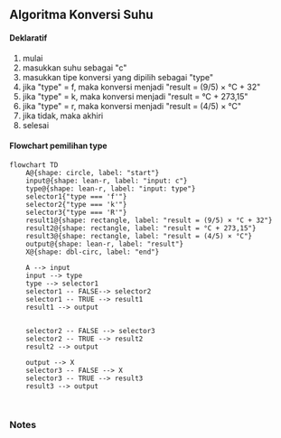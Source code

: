 ## Algoritma Konversi Suhu 

#### Deklaratif

1. mulai
1. masukkan suhu sebagai "c"
1. masukkan tipe konversi yang dipilih sebagai "type"
1. jika "type" = f, maka konversi menjadi "result = (9/5) × °C + 32"
1. jika "type" = k, maka konversi menjadi "result = °C + 273,15"
1. jika "type" = r, maka konversi menjadi "result = (4/5) × °C"
1. jika tidak, maka akhiri
1. selesai

#### Flowchart pemilihan type

```mermaid
flowchart TD
    A@{shape: circle, label: "start"}
    input@{shape: lean-r, label: "input: c"}
    type@{shape: lean-r, label: "input: type"}
    selector1{"type === 'f'"} 
    selector2{"type === 'k'"} 
    selector3{"type === 'R'"}
    result1@{shape: rectangle, label: "result = (9/5) × °C + 32"}
    result2@{shape: rectangle, label: "result = °C + 273,15"}
    result3@{shape: rectangle, label: "result = (4/5) × °C"}
    output@{shape: lean-r, label: "result"}
    X@{shape: dbl-circ, label: "end"}

    A --> input
    input --> type
    type --> selector1
    selector1 -- FALSE--> selector2
    selector1 -- TRUE --> result1
    result1 --> output


    selector2 -- FALSE --> selector3
    selector2 -- TRUE --> result2
    result2 --> output
    
    output --> X
    selector3 -- FALSE --> X
    selector3 -- TRUE --> result3
    result3 --> output

    

```


### Notes